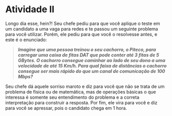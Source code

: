 # Atividade II

 Longo dia esse, hein?!
Seu chefe pediu para que você aplique o teste em um candidato a uma vaga para redes e te passou um seguinte problema para você utilizar.
Porém, ele pediu para que você o resolvesse antes, e este é o enunciado:  
>***Imagine que uma pessoa treinou o seu cachorro, o Piteco, para carregar uma caixa de fitas DAT que pode conter até 3 fitas de 5 GBytes.
O cachorro consegue caminhar ao lado de seu dono a uma velocidade de até 15 Km/h.
Para qual faixa de distâncias o cachorro consegue ser mais rápido do que um canal de comunicação de 100 Mbps?***  

 Seu chefe dá aquele sorriso maroto e diz para você que não se trata de um problema de física ou de matemática, mas de operações básicas o que interessa é somente seu entendimento do problema e a correta interpretação para construir a resposta.
Por fim, ele vira para você e diz para você se apressar, pois o candidato chega em 1 hora.
